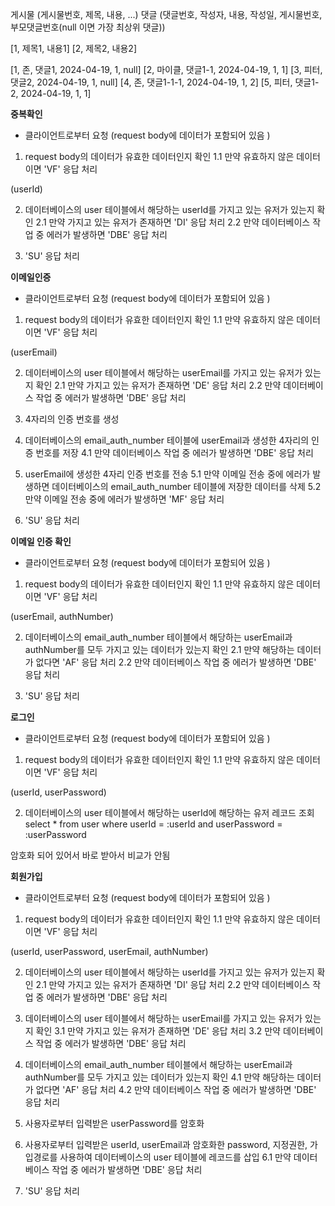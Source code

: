 게시물 (게시물번호, 제목, 내용, ...)
댓글 (댓글번호, 작성자, 내용, 작성일, 게시물번호, 부모댓글번호(null 이면 가장 최상위 댓글))

[1, 제목1, 내용1]
[2, 제목2, 내용2]

[1, 존, 댓글1, 2024-04-19, 1, null]
[2, 마이클, 댓글1-1, 2024-04-19, 1, 1]
[3, 피터, 댓글2, 2024-04-19, 1, null]
[4, 존, 댓글1-1-1, 2024-04-19, 1, 2]
[5, 피터, 댓글1-2, 2024-04-19, 1, 1]

**중복확인**
- 클라이언트로부터 요청 (request body에 데이터가 포함되어 있음 )

1. request body의 데이터가 유효한 데이터인지 확인
1.1 만약 유효하지 않은 데이터이면 'VF' 응답 처리

(userId)

2. 데이터베이스의 user 테이블에서 해당하는 userId를 가지고 있는 유저가 있는지 확인
2.1 만약 가지고 있는 유저가 존재하면 'DI' 응답 처리
2.2 만약 데이터베이스 작업 중 에러가 발생하면 'DBE' 응답 처리

3. 'SU' 응답 처리


**이메일인증**
- 클라이언트로부터 요청 (request body에 데이터가 포함되어 있음 )

1. request body의 데이터가 유효한 데이터인지 확인
1.1 만약 유효하지 않은 데이터이면 'VF' 응답 처리

(userEmail)

2. 데이터베이스의 user 테이블에서 해당하는 userEmail를 가지고 있는 유저가 있는지 확인
2.1 만약 가지고 있는 유저가 존재하면 'DE' 응답 처리
2.2 만약 데이터베이스 작업 중 에러가 발생하면 'DBE' 응답 처리

3. 4자리의 인증 번호를 생성

4. 데이터베이스의 email_auth_number 테이블에 userEmail과 생성한 4자리의 인증 번호를 저장
4.1 만약 데이터베이스 작업 중 에러가 발생하면 'DBE' 응답 처리

5. userEmail에 생성한 4자리 인증 번호를 전송
5.1 만약 이메일 전송 중에 에러가 발생하면 데이터베이스의 email_auth_number 테이블에 저장한 데이터를 삭제
5.2 만약 이메일 전송 중에 에러가 발생하면 'MF' 응답 처리

6. 'SU' 응답 처리


**이메일 인증 확인**
- 클라이언트로부터 요청 (request body에 데이터가 포함되어 있음 )

1. request body의 데이터가 유효한 데이터인지 확인
1.1 만약 유효하지 않은 데이터이면 'VF' 응답 처리

(userEmail, authNumber)

2. 데이터베이스의 email_auth_number 테이블에서 해당하는 userEmail과 authNumber를 모두 가지고 있는 데이터가 있는지 확인
2.1 만약 해당하는 데이터가 없다면 'AF' 응답 처리
2.2 만약 데이터베이스 작업 중 에러가 발생하면 'DBE' 응답 처리

3. 'SU' 응답 처리


**로그인**
- 클라이언트로부터 요청 (request body에 데이터가 포함되어 있음 )

1. request body의 데이터가 유효한 데이터인지 확인
1.1 만약 유효하지 않은 데이터이면 'VF' 응답 처리

(userId, userPassword)

2. 데이터베이스의 user 테이블에서 해당하는 userId에 해당하는 유저 레코드 조회
select * from user where userId = :userId and userPassword = :userPassword

암호화 되어 있어서 바로 받아서 비교가 안됨


**회원가입**
- 클라이언트로부터 요청 (request body에 데이터가 포함되어 있음 )

1. request body의 데이터가 유효한 데이터인지 확인
1.1 만약 유효하지 않은 데이터이면 'VF' 응답 처리

(userId, userPassword, userEmail, authNumber)

2. 데이터베이스의 user 테이블에서 해당하는 userId를 가지고 있는 유저가 있는지 확인
2.1 만약 가지고 있는 유저가 존재하면 'DI' 응답 처리
2.2 만약 데이터베이스 작업 중 에러가 발생하면 'DBE' 응답 처리

3. 데이터베이스의 user 테이블에서 해당하는 userEmail를 가지고 있는 유저가 있는지 확인
3.1 만약 가지고 있는 유저가 존재하면 'DE' 응답 처리
3.2 만약 데이터베이스 작업 중 에러가 발생하면 'DBE' 응답 처리

4. 데이터베이스의 email_auth_number 테이블에서 해당하는 userEmail과 authNumber를 모두 가지고 있는 데이터가 있는지 확인
4.1 만약 해당하는 데이터가 없다면 'AF' 응답 처리
4.2 만약 데이터베이스 작업 중 에러가 발생하면 'DBE' 응답 처리

5. 사용자로부터 입력받은 userPassword를 암호화

6. 사용자로부터 입력받은 userId, userEmail과 암호화한 password, 지정권한, 가입경로를 사용하여 데이터베이스의 user 테이블에 레코드를 삽입
6.1 만약 데이터베이스 작업 중 에러가 발생하면 'DBE' 응답 처리

7. 'SU' 응답 처리